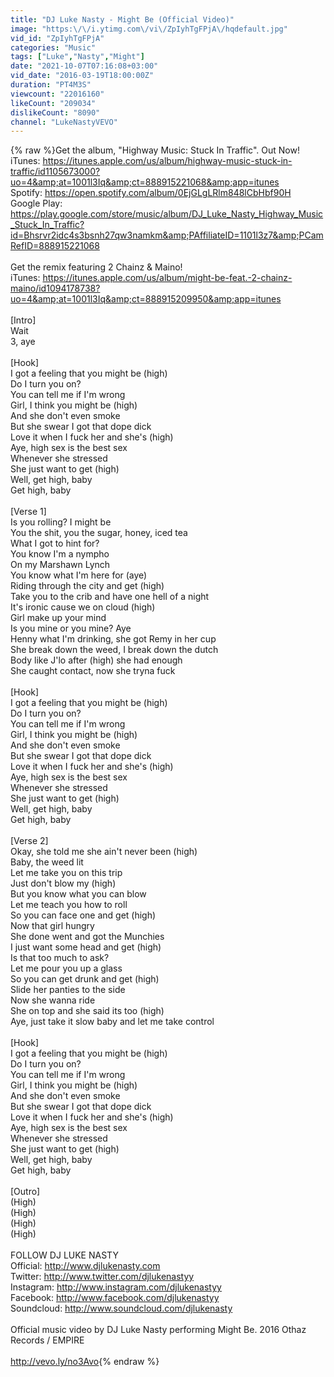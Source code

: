 ```yaml
---
title: "DJ Luke Nasty - Might Be (Official Video)"
image: "https:\/\/i.ytimg.com\/vi\/ZpIyhTgFPjA\/hqdefault.jpg"
vid_id: "ZpIyhTgFPjA"
categories: "Music"
tags: ["Luke","Nasty","Might"]
date: "2021-10-07T07:16:08+03:00"
vid_date: "2016-03-19T18:00:00Z"
duration: "PT4M3S"
viewcount: "22016160"
likeCount: "209034"
dislikeCount: "8090"
channel: "LukeNastyVEVO"
---
```

{% raw %}Get the album, &quot;Highway Music: Stuck In Traffic&quot;. Out Now!<br />iTunes: <a rel="nofollow" target="blank" href="https://itunes.apple.com/us/album/highway-music-stuck-in-traffic/id1105673000?uo=4&amp;at=1001l3Iq&amp;ct=888915221068&amp;app=itunes">https://itunes.apple.com/us/album/highway-music-stuck-in-traffic/id1105673000?uo=4&amp;at=1001l3Iq&amp;ct=888915221068&amp;app=itunes</a><br />Spotify: <a rel="nofollow" target="blank" href="https://open.spotify.com/album/0EjGLgLRlm848lCbHbf90H">https://open.spotify.com/album/0EjGLgLRlm848lCbHbf90H</a><br />Google Play: <a rel="nofollow" target="blank" href="https://play.google.com/store/music/album/DJ_Luke_Nasty_Highway_Music_Stuck_In_Traffic?id=Bhsrvr2idc4s3bsnh27qw3namkm&amp;PAffiliateID=1101l3z7&amp;PCamRefID=888915221068">https://play.google.com/store/music/album/DJ_Luke_Nasty_Highway_Music_Stuck_In_Traffic?id=Bhsrvr2idc4s3bsnh27qw3namkm&amp;PAffiliateID=1101l3z7&amp;PCamRefID=888915221068</a><br /><br />Get the remix featuring 2 Chainz &amp; Maino!<br />iTunes: <a rel="nofollow" target="blank" href="https://itunes.apple.com/us/album/might-be-feat.-2-chainz-maino/id1094178738?uo=4&amp;at=1001l3Iq&amp;ct=888915209950&amp;app=itunes">https://itunes.apple.com/us/album/might-be-feat.-2-chainz-maino/id1094178738?uo=4&amp;at=1001l3Iq&amp;ct=888915209950&amp;app=itunes</a><br /><br />[Intro]<br />Wait<br />3, aye<br /><br />[Hook]<br />I got a feeling that you might be (high)<br />Do I turn you on?<br />You can tell me if I'm wrong<br />Girl, I think you might be (high)<br />And she don't even smoke<br />But she swear I got that dope dick<br />Love it when I fuck her and she's (high)<br />Aye, high sex is the best sex<br />Whenever she stressed<br />She just want to get (high)<br />Well, get high, baby<br />Get high, baby<br /><br />[Verse 1]<br />Is you rolling? I might be<br />You the shit, you the sugar, honey, iced tea<br />What I got to hint for?<br />You know I'm a nympho<br />On my Marshawn Lynch<br />You know what I'm here for (aye)<br />Riding through the city and get (high)<br />Take you to the crib and have one hell of a night<br />It's ironic cause we on cloud (high)<br />Girl make up your mind<br />Is you mine or you mine? Aye<br />Henny what I'm drinking, she got Remy in her cup<br />She break down the weed, I break down the dutch<br />Body like J'lo after (high) she had enough<br />She caught contact, now she tryna fuck<br /><br />[Hook]<br />I got a feeling that you might be (high)<br />Do I turn you on?<br />You can tell me if I'm wrong<br />Girl, I think you might be (high)<br />And she don't even smoke<br />But she swear I got that dope dick<br />Love it when I fuck her and she's (high)<br />Aye, high sex is the best sex<br />Whenever she stressed<br />She just want to get (high)<br />Well, get high, baby<br />Get high, baby<br /><br />[Verse 2]<br />Okay, she told me she ain't never been (high)<br />Baby, the weed lit<br />Let me take you on this trip<br />Just don't blow my (high)<br />But you know what you can blow<br />Let me teach you how to roll<br />So you can face one and get (high)<br />Now that girl hungry<br />She done went and got the Munchies<br />I just want some head and get (high)<br />Is that too much to ask?<br />Let me pour you up a glass<br />So you can get drunk and get (high)<br />Slide her panties to the side<br />Now she wanna ride<br />She on top and she said its too (high)<br />Aye, just take it slow baby and let me take control<br /><br />[Hook]<br />I got a feeling that you might be (high)<br />Do I turn you on?<br />You can tell me if I'm wrong<br />Girl, I think you might be (high)<br />And she don't even smoke<br />But she swear I got that dope dick<br />Love it when I fuck her and she's (high)<br />Aye, high sex is the best sex<br />Whenever she stressed<br />She just want to get (high)<br />Well, get high, baby<br />Get high, baby<br /><br />[Outro]<br />(High)<br />(High)<br />(High)<br />(High)<br /><br />FOLLOW DJ LUKE NASTY<br />Official: <a rel="nofollow" target="blank" href="http://www.djlukenasty.com">http://www.djlukenasty.com</a><br />Twitter: <a rel="nofollow" target="blank" href="http://www.twitter.com/djlukenastyy">http://www.twitter.com/djlukenastyy</a><br />Instagram: <a rel="nofollow" target="blank" href="http://www.instagram.com/djlukenastyy">http://www.instagram.com/djlukenastyy</a><br />Facebook: <a rel="nofollow" target="blank" href="http://www.facebook.com/djlukenastyy">http://www.facebook.com/djlukenastyy</a><br />Soundcloud: <a rel="nofollow" target="blank" href="http://www.soundcloud.com/djlukenasty">http://www.soundcloud.com/djlukenasty</a><br /><br />Official music video by DJ Luke Nasty performing Might Be. 2016 Othaz Records / EMPIRE<br /><br /><a rel="nofollow" target="blank" href="http://vevo.ly/no3Avo">http://vevo.ly/no3Avo</a>{% endraw %}
